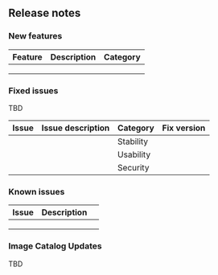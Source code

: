 ## Release notes



### New features

| Feature | Description | Category | 
|---|---|---|
| |  |  | 
| |  |  | 
| |  |  | 



### Fixed issues

TBD 


| Issue | Issue description | Category | Fix version |
|---|---|---|---|
| |  | Stability | |
| |  | Usability | |
| |  | Security  | |



### Known issues

| Issue | Description |  | 
|---|---|---|
| |  |  | 
| |  |  | 
| |  |  | 



### Image Catalog Updates 

TBD 
